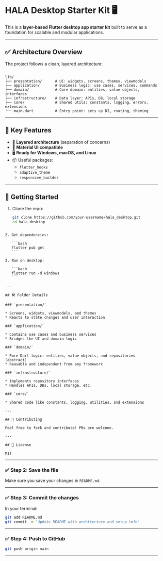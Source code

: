 # HALA Desktop Starter Kit 🖥️

This is a **layer-based Flutter desktop app starter kit** built to serve as a foundation for scalable and modular applications.

---

## ✅ Architecture Overview

The project follows a clean, layered architecture:

```

lib/
├── presentation/      # UI: widgets, screens, themes, viewmodels
├── application/       # Business logic: use cases, services, commands
├── domain/            # Core domain: entities, value objects, interfaces
├── infrastructure/    # Data layer: APIs, DB, local storage
├── core/              # Shared utils: constants, logging, errors, extensions
└── main.dart          # Entry point: sets up DI, routing, theming

````

---

## 🧩 Key Features

- 🧱 **Layered architecture** (separation of concerns)
- 🎨 **Material UI compatible**
- 🖥️ **Ready for Windows, macOS, and Linux**
- 📦 Useful packages:
  - `flutter_hooks`
  - `adaptive_theme`
  - `responsive_builder`

---

## 🚀 Getting Started

1. Clone the repo:
   ```bash
   git clone https://github.com/your-username/hala_desktop.git
   cd hala_desktop
````

2. Get dependencies:

   ```bash
   flutter pub get
   ```

3. Run on desktop:

   ```bash
   flutter run -d windows
   ```

---

## 🛠️ Folder Details

### `presentation/`

* Screens, widgets, viewmodels, and themes
* Reacts to state changes and user interaction

### `application/`

* Contains use cases and business services
* Bridges the UI and domain logic

### `domain/`

* Pure Dart logic: entities, value objects, and repositories (abstract)
* Reusable and independent from any framework

### `infrastructure/`

* Implements repository interfaces
* Handles APIs, DBs, local storage, etc.

### `core/`

* Shared code like constants, logging, utilities, and extensions

---

## 🤝 Contributing

Feel free to fork and contribute! PRs are welcome.

---

## 📄 License

MIT

````

---

### ✅ Step 2: **Save the file**

Make sure you save your changes in `README.md`.

---

### ✅ Step 3: **Commit the changes**

In your terminal:

```bash
git add README.md
git commit -m "Update README with architecture and setup info"
````

---

### ✅ Step 4: **Push to GitHub**

```bash
git push origin main
```

---
